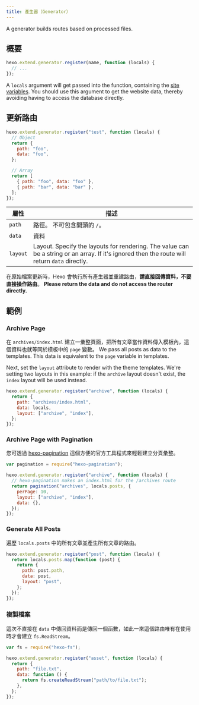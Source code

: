 ```yaml
---
title: 產生器（Generator）
---
```


A generator builds routes based on processed files.

## 概要

```js
hexo.extend.generator.register(name, function (locals) {
  // ...
});
```

A `locals` argument will get passed into the function, containing the [site variables](../docs/variables.html#Site-Variables). You should use this argument to get the website data, thereby avoiding having to access the database directly.

## 更新路由

```js
hexo.extend.generator.register("test", function (locals) {
  // Object
  return {
    path: "foo",
    data: "foo",
  };

  // Array
  return [
    { path: "foo", data: "foo" },
    { path: "bar", data: "bar" },
  ];
});
```

| 屬性       | 描述                                                                                                                                            |
| -------- | --------------------------------------------------------------------------------------------------------------------------------------------- |
| `path`   | 路徑。 不可包含開頭的 `/`。                                                                                                                              |
| `data`   | 資料                                                                                                                                            |
| `layout` | Layout. Specify the layouts for rendering. The value can be a string or an array. If it's ignored then the route will return `data` directly. |

在原始檔案更新時，Hexo 會執行所有產生器並重建路由，**請直接回傳資料，不要直接操作路由**。 **Please return the data and do not access the router directly.**

## 範例

### Archive Page

在 `archives/index.html` 建立一彙整頁面，把所有文章當作資料傳入模板內，這個資料也就等同於模板中的 `page` 變數。 We pass all posts as data to the templates. This data is equivalent to the `page` variable in templates.

Next, set the `layout` attribute to render with the theme templates. We're setting two layouts in this example: if the `archive` layout doesn't exist, the `index` layout will be used instead.

```js
hexo.extend.generator.register("archive", function (locals) {
  return {
    path: "archives/index.html",
    data: locals,
    layout: ["archive", "index"],
  };
});
```

### Archive Page with Pagination

您可透過 [hexo-pagination][] 這個方便的官方工具程式來輕鬆建立分頁彙整。

```js
var pagination = require("hexo-pagination");

hexo.extend.generator.register("archive", function (locals) {
  // hexo-pagination makes an index.html for the /archives route
  return pagination("archives", locals.posts, {
    perPage: 10,
    layout: ["archive", "index"],
    data: {},
  });
});
```

### Generate All Posts

遍歷 `locals.posts` 中的所有文章並產生所有文章的路由。

```js
hexo.extend.generator.register("post", function (locals) {
  return locals.posts.map(function (post) {
    return {
      path: post.path,
      data: post,
      layout: "post",
    };
  });
});
```

### 複製檔案

這次不直接在 `data` 中傳回資料而是傳回一個函數，如此一來這個路由唯有在使用時才會建立 `fs.ReadStream`。

```js
var fs = require("hexo-fs");

hexo.extend.generator.register("asset", function (locals) {
  return {
    path: "file.txt",
    data: function () {
      return fs.createReadStream("path/to/file.txt");
    },
  };
});
```

[hexo-pagination]: https://github.com/hexojs/hexo-pagination
